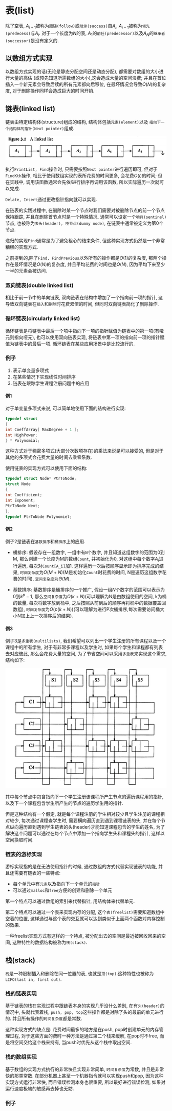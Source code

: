 # 表(list)

除了空表, $A_{i + 1}$被称为`跟随(follow)`或`继承(success)`自$A_{i}$,
$A_{i - 1}$被称为`领先(predecess)`与$A_{i}$. 对于一个长度为$N$的表,
$A_{1}$的`前任(predecessor)`以及$A_{N}$的`继承者(successor)`是没有定义的.

## 以数组方式实现

以数组方式实现的话(无论是静态分配空间还是动态分配), 都需要对数组的大小进行大量的高估
(或预先知道所需数组的大小),这会造成大量的空间浪费;
并且在首位插入一个新元素会导致后续的所有元素都向后移位, 在最坏情况会导致$O(N)$的复杂度, 
对于删除操作同样会造成巨大的时间开销.

## 链表(linked list)

链表由特定结构体(structure)组成的结构, 结构体包括`元素(element)`以及
`指向下一个结构体的指针(Next pointer)`组成.

![](linked_list.png)

执行`PrintList, Find`操作时, 只需要按照`Next pointer`进行遍历即可,
但对于`FindKth`操作, 相比于使用数组实现的表所花费的时间更多, 会花费$O(i)$的时间;
但在实践中, 调用该函数通常会先依$i$进行排序再调用该函数, 所以实际遍历一次就可以完成.

`Delate, Insert`通过更改指针指向就可以实现.

在链表的实践过程中, 在删除时某一个节点时我们需要对被删除节点的前一个节点保持跟踪,
并且在删除首节点时是一个特殊情况, 通常可以设定一个`哨兵(sentinel)`节点, 
也被称为`表头(header), 哑节点(dummy node)`, 在链表中通常被定义为第0个节点.

递归的实现`Find`通常是为了避免粗心的结束条件, 但这种实现方式仍然是一个非常糟糕的实现方式.

之前提到的,除了`Find, FindPrevious`以外所有的操作都是$O(1)$的复杂度, 
那两个操作在最坏情况是$O(N)$的复杂度, 并且平均花费的时间也是$O(N)$, 
因为平均下来至少一半的元素会被访问.

### 双向链表(double linked list)

相比于前一节中的单向链表, 双向链表在结构中增加了一个指向前一项的指针,
这导致双向链表在`插入`和`删除`时花费双倍的时间, 但同时双向链表简化了删除操作.

### 循环链表(circularly linked list)

循环链表是将链表中最后一个项中指向下一项的指针赋值为链表中的第一项(有哑元则指向哑元),
也可以使用双向链表实现, 将链表中第一项的指向前一项的指针赋值为链表中的最后一项.
循环链表在某些应用场景中是比较流行的.

### 例子

1. 表示单变量多项式
2. 在某些情况下实现线性时间排序
3. 链表在跟踪学生课程注册问题中的应用

#### 例1

对于单变量多项式来说, 可以简单地使用下面的结构进行实现:

```C
typedef struct
{
int CoeffArray[ MaxDegree + 1 ];
int HighPower;
} * Polynomial;
```

这种方式对于稠密多项式(大部分次数项存在)的乘法来说是可以接受的,
但是对于其他的多项式会花费大量的时间去乘零系数.

使用链表的实现方式可以使用下面的结构:

```C
typedef struct Node* PtrToNode;
struct Node
{
int Coefficient;
int Exponent;
PtrToNode Next;
};
typedef PtrToNode Polynomiel;
```

#### 例2

例子2是链表在`基数排序`和`桶排序`上的应用. 

- 桶排序: 
假设存在一组数字, 一组中有`N`个数字, 并且知道这组数字的范围为0到M,
那么创建一个长度为M的数组`Count`, 并初始化为0, 对这组中每个数字$A_i$进行遍历, 每次对`Count[A_i]`加1.
这样遍历一次后按顺序显示即为排序完成的结果, `时间复杂度`为$O(M + N)$(M是初始化`Count`时花费的时间, 
N是遍历这组数字花费的时间), `空间复杂度`为$\Theta(M)$.

- 基数排序: 
基数排序是桶排序的一个推广, 假设一组$N$个数字的范围可以表示为0到$k^p - 1$,
那么`空间复杂度`为$O(k + N)$(可以理解为N是由数组使用的空间, k为桶的数量, 每次将数字放到桶中,
之后按照从前到后的顺序再将桶中的数据覆盖回数组), 
`时间复杂度`为$O(p(k + N))$(可以理解为进行P次桶排序,每次需要访问桶大小N加上上一次排序后的结果).

#### 例3

例子3是`多重表(multilists)`, 我们希望可以列出一个学生注册的所有课程以及一个课程中的所有学生,
对于有非常多课程以及学生时, 如果每个学生和课程都有列表去对应彼此, 那么会花费大量的空间,
为了节省空间可以采用`多重表`来实现这个需求,结构如下:

![](multilist.png)

其中每个节点中包含指向下一个学生注册该课程所产生节点的遍历课程用的指针, 
以及下一个课程包含学生所产生的节点的遍历学生用的指针.

但是这种结构有一个假定, 就是每个课程注册的学生相对较少且学生注册的课程相对较少,
每次通过课程查学生时, 需要横向遍历直到遇到课程链表的头, 
并在每个节点纵向遍历直到遇到学生链表的头(header)才能知道课程包含的学生的姓名,
为了解决这个问题可以通过在每个节点中添加一个指向学生头和课程头的指针,
这样以空间换取时间.

### 链表的游标实现

游标实现指的是在无法使用指针的时候, 通过数组的方式代替实现链表的功能,
并且还需要有链表的一些特点:

- 每个单元中有`元素`以及指向下一个单元的`指针`
- 可以通过`malloc`和`free`方便的创建和删除一个单元

第一个特点可以通过数组的索引来代替指针, 用结构体来代替单元.

第二个特点可以通过一个表来实现内存的分配, 这个`表(freelist)`需要知道数组中空着的位置,
这样通过与这个表的交互就可以达到类似于上面两个函数对内存控制的效果.

一种freelist实现方式有这样的一个特点, 被分配出去的空间是最近被回收回来的空间,
这种特性的数据结构被称为`栈(stack)`.

## 栈(stack)

`栈`是一种限制插入和删除在同一位置的表, 也就是`顶(top)`.这种特性也被称为`LIFO(last in, first out)`.

### 栈的链表实现

基于链表的栈在实现过程中跟链表本身的实现几乎没什么差别,
在有`头(header)`的情况中, 头就代表着栈, `push, pop, top`这些操作都是对除了头的最前的单元进行的.
并且所有操作的`时间复杂度`都是常数.

这种实现方式的缺点是: 花费时间最多的地方是在push, pop时创建单元的内存管理过程,
对于这些方面的费时一种方法是通过第二个栈来缓解, 在pop时不free, 而是将空间交给这个栈来持有,
当push时优先从这个栈中取出空间.

### 栈的数组实现

基于数组的实现方式执行的非常快且实现非常简单, `时间复杂度`为常数, 并且是非常快的那类常数.
在部分机器上甚至一个机器指令就可以实现push和pop, 因为这种实现方式运行非常快,
而且错误检测本身也很重要, 所以最好进行错误检测, 如果对运行速度极端的敏感再去掉也无妨.

### 例子
